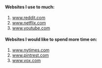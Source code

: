 #### Websites I use to much:

1. www.reddit.com
2. www.netflix.com
3. www.youtube.com

#### Websites I would like to spend more time on:

1. www.nytimes.com
2. www.pintrest.com
3. www.vox.com
